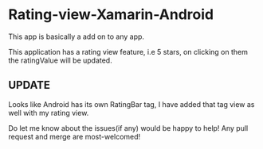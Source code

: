 # Rating-view-Xamarin-Android
This app is basically a add on to any app. 

This application has a rating view feature, i.e 5 stars, on clicking on them the ratingValue will be updated. 


## UPDATE
Looks like Android has its own RatingBar tag, I have added that tag view as well with my rating view. 


Do let me know about the issues(if any) would be happy to help! Any pull request and merge are most-welcomed!
